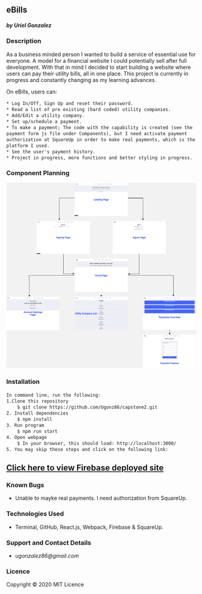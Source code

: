 ## eBills
##### by _**Uriel Gonzalez**_

### Description
As a business minded person I wanted to build a service of essential use for everyone. A model for a financial website I could potentially sell after full development. With that in mind I decided to start building a website where users can pay their utility bills, all in one place. This project is currently in progress and constantly changing as my learning advances.

On eBills, users can:
```
* Log In/Off, Sign Up and reset their password.
* Read a list of pre existing (hard coded) utility companies.
* Add/Edit a utility company.
* Set up/schedule a payment.
* To make a payment; The code with the capability is created (see the payment form js file under Components), but I need activate payment authorization at SquareUp in order to make real payments, which is the platform I used.
* See the user's payment history.
* Project in progress, more functions and better styling in progress.
```

### Component Planning
![_components](_components.png)

### Installation
```
In command line, run the following:
1.Clone this repository
    $ git clone https://github.com/Ugonz86/capstone2.git
2. Install dependencies
    $ npm install
3. Run program
    $ npm run start
4. Open webpage
    $ In your browser, this should load: http://localhost:3000/
5. You may skip these steps and click on the following link:
```
## [Click here to view Firebase deployed site](https://ebills-2dd61.firebaseapp.com/)

### Known Bugs
* Unable to mayke real payments. I need authorization from SquareUp.

### Technologies Used
* Terminal, GitHub, React.js, Webpack, Firebase & SquareUp.

### Support and Contact Details
* _ugonzalez86@gmail.com_

### Licence
Copyright © 2020
MIT Licence
